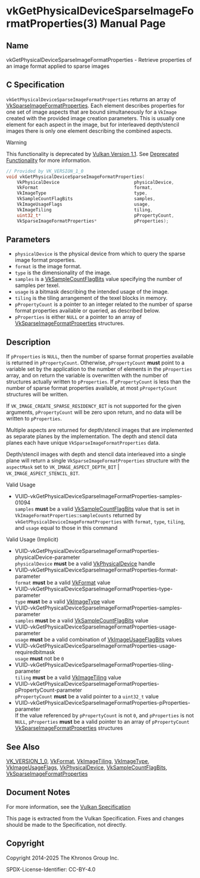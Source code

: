 # vkGetPhysicalDeviceSparseImageFormatProperties(3) Manual Page

## Name

vkGetPhysicalDeviceSparseImageFormatProperties - Retrieve properties of an image format applied to sparse images



## [](#_c_specification)C Specification

`vkGetPhysicalDeviceSparseImageFormatProperties` returns an array of [VkSparseImageFormatProperties](https://registry.khronos.org/vulkan/specs/latest/man/html/VkSparseImageFormatProperties.html). Each element describes properties for one set of image aspects that are bound simultaneously for a `VkImage` created with the provided image creation parameters. This is usually one element for each aspect in the image, but for interleaved depth/stencil images there is only one element describing the combined aspects.

Warning

This functionality is deprecated by [Vulkan Version 1.1](#versions-1.1). See [Deprecated Functionality](#deprecation-gpdp2) for more information.

```c++
// Provided by VK_VERSION_1_0
void vkGetPhysicalDeviceSparseImageFormatProperties(
    VkPhysicalDevice                            physicalDevice,
    VkFormat                                    format,
    VkImageType                                 type,
    VkSampleCountFlagBits                       samples,
    VkImageUsageFlags                           usage,
    VkImageTiling                               tiling,
    uint32_t*                                   pPropertyCount,
    VkSparseImageFormatProperties*              pProperties);
```

## [](#_parameters)Parameters

- `physicalDevice` is the physical device from which to query the sparse image format properties.
- `format` is the image format.
- `type` is the dimensionality of the image.
- `samples` is a [VkSampleCountFlagBits](https://registry.khronos.org/vulkan/specs/latest/man/html/VkSampleCountFlagBits.html) value specifying the number of samples per texel.
- `usage` is a bitmask describing the intended usage of the image.
- `tiling` is the tiling arrangement of the texel blocks in memory.
- `pPropertyCount` is a pointer to an integer related to the number of sparse format properties available or queried, as described below.
- `pProperties` is either `NULL` or a pointer to an array of [VkSparseImageFormatProperties](https://registry.khronos.org/vulkan/specs/latest/man/html/VkSparseImageFormatProperties.html) structures.

## [](#_description)Description

If `pProperties` is `NULL`, then the number of sparse format properties available is returned in `pPropertyCount`. Otherwise, `pPropertyCount` **must** point to a variable set by the application to the number of elements in the `pProperties` array, and on return the variable is overwritten with the number of structures actually written to `pProperties`. If `pPropertyCount` is less than the number of sparse format properties available, at most `pPropertyCount` structures will be written.

If `VK_IMAGE_CREATE_SPARSE_RESIDENCY_BIT` is not supported for the given arguments, `pPropertyCount` will be zero upon return, and no data will be written to `pProperties`.

Multiple aspects are returned for depth/stencil images that are implemented as separate planes by the implementation. The depth and stencil data planes each have unique `VkSparseImageFormatProperties` data.

Depth/stencil images with depth and stencil data interleaved into a single plane will return a single `VkSparseImageFormatProperties` structure with the `aspectMask` set to `VK_IMAGE_ASPECT_DEPTH_BIT` | `VK_IMAGE_ASPECT_STENCIL_BIT`.

Valid Usage

- [](#VUID-vkGetPhysicalDeviceSparseImageFormatProperties-samples-01094)VUID-vkGetPhysicalDeviceSparseImageFormatProperties-samples-01094  
  `samples` **must** be a valid [VkSampleCountFlagBits](https://registry.khronos.org/vulkan/specs/latest/man/html/VkSampleCountFlagBits.html) value that is set in `VkImageFormatProperties`::`sampleCounts` returned by `vkGetPhysicalDeviceImageFormatProperties` with `format`, `type`, `tiling`, and `usage` equal to those in this command

Valid Usage (Implicit)

- [](#VUID-vkGetPhysicalDeviceSparseImageFormatProperties-physicalDevice-parameter)VUID-vkGetPhysicalDeviceSparseImageFormatProperties-physicalDevice-parameter  
  `physicalDevice` **must** be a valid [VkPhysicalDevice](https://registry.khronos.org/vulkan/specs/latest/man/html/VkPhysicalDevice.html) handle
- [](#VUID-vkGetPhysicalDeviceSparseImageFormatProperties-format-parameter)VUID-vkGetPhysicalDeviceSparseImageFormatProperties-format-parameter  
  `format` **must** be a valid [VkFormat](https://registry.khronos.org/vulkan/specs/latest/man/html/VkFormat.html) value
- [](#VUID-vkGetPhysicalDeviceSparseImageFormatProperties-type-parameter)VUID-vkGetPhysicalDeviceSparseImageFormatProperties-type-parameter  
  `type` **must** be a valid [VkImageType](https://registry.khronos.org/vulkan/specs/latest/man/html/VkImageType.html) value
- [](#VUID-vkGetPhysicalDeviceSparseImageFormatProperties-samples-parameter)VUID-vkGetPhysicalDeviceSparseImageFormatProperties-samples-parameter  
  `samples` **must** be a valid [VkSampleCountFlagBits](https://registry.khronos.org/vulkan/specs/latest/man/html/VkSampleCountFlagBits.html) value
- [](#VUID-vkGetPhysicalDeviceSparseImageFormatProperties-usage-parameter)VUID-vkGetPhysicalDeviceSparseImageFormatProperties-usage-parameter  
  `usage` **must** be a valid combination of [VkImageUsageFlagBits](https://registry.khronos.org/vulkan/specs/latest/man/html/VkImageUsageFlagBits.html) values
- [](#VUID-vkGetPhysicalDeviceSparseImageFormatProperties-usage-requiredbitmask)VUID-vkGetPhysicalDeviceSparseImageFormatProperties-usage-requiredbitmask  
  `usage` **must** not be `0`
- [](#VUID-vkGetPhysicalDeviceSparseImageFormatProperties-tiling-parameter)VUID-vkGetPhysicalDeviceSparseImageFormatProperties-tiling-parameter  
  `tiling` **must** be a valid [VkImageTiling](https://registry.khronos.org/vulkan/specs/latest/man/html/VkImageTiling.html) value
- [](#VUID-vkGetPhysicalDeviceSparseImageFormatProperties-pPropertyCount-parameter)VUID-vkGetPhysicalDeviceSparseImageFormatProperties-pPropertyCount-parameter  
  `pPropertyCount` **must** be a valid pointer to a `uint32_t` value
- [](#VUID-vkGetPhysicalDeviceSparseImageFormatProperties-pProperties-parameter)VUID-vkGetPhysicalDeviceSparseImageFormatProperties-pProperties-parameter  
  If the value referenced by `pPropertyCount` is not `0`, and `pProperties` is not `NULL`, `pProperties` **must** be a valid pointer to an array of `pPropertyCount` [VkSparseImageFormatProperties](https://registry.khronos.org/vulkan/specs/latest/man/html/VkSparseImageFormatProperties.html) structures

## [](#_see_also)See Also

[VK\_VERSION\_1\_0](https://registry.khronos.org/vulkan/specs/latest/man/html/VK_VERSION_1_0.html), [VkFormat](https://registry.khronos.org/vulkan/specs/latest/man/html/VkFormat.html), [VkImageTiling](https://registry.khronos.org/vulkan/specs/latest/man/html/VkImageTiling.html), [VkImageType](https://registry.khronos.org/vulkan/specs/latest/man/html/VkImageType.html), [VkImageUsageFlags](https://registry.khronos.org/vulkan/specs/latest/man/html/VkImageUsageFlags.html), [VkPhysicalDevice](https://registry.khronos.org/vulkan/specs/latest/man/html/VkPhysicalDevice.html), [VkSampleCountFlagBits](https://registry.khronos.org/vulkan/specs/latest/man/html/VkSampleCountFlagBits.html), [VkSparseImageFormatProperties](https://registry.khronos.org/vulkan/specs/latest/man/html/VkSparseImageFormatProperties.html)

## [](#_document_notes)Document Notes

For more information, see the [Vulkan Specification](https://registry.khronos.org/vulkan/specs/latest/html/vkspec.html#vkGetPhysicalDeviceSparseImageFormatProperties)

This page is extracted from the Vulkan Specification. Fixes and changes should be made to the Specification, not directly.

## [](#_copyright)Copyright

Copyright 2014-2025 The Khronos Group Inc.

SPDX-License-Identifier: CC-BY-4.0